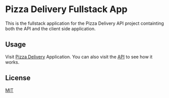 # Pizza Delivery Fullstack App

This is the fullstack application for the Pizza Delivery API project containting both the API and the client side application.

## Usage

Visit [Pizza Delivery](https://hot-pizzadelivery.herokuapp.com/) Application. You can also visit the [API](https://github.com/majid9218/Pirple_Node.js_Master_Class/tree/master/assignment_2) to see how it works.


## License
[MIT](https://choosealicense.com/licenses/mit/)